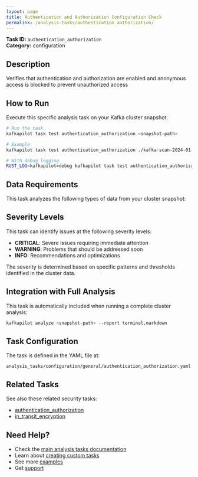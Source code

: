 ```yaml
---
layout: page
title: Authentication and Authorization Configuration Check
permalink: /analysis-tasks/authentication_authorization/
---
```


**Task ID:** `authentication_authorization`  
**Category:** configuration

## Description

Verifies that authentication and authorization are enabled and anonymous access is blocked to prevent unauthorized access

## How to Run

Execute this specific analysis task on your Kafka cluster snapshot:

```bash
# Run the task
kafkapilot task test authentication_authorization <snapshot-path>

# Example
kafkapilot task test authentication_authorization ./kafka-scan-2024-01-15

# With debug logging
RUST_LOG=kafkapilot=debug kafkapilot task test authentication_authorization <snapshot-path>
```

## Data Requirements

This task analyzes the following types of data from your cluster snapshot:



## Severity Levels

This task can identify issues at the following severity levels:

- **CRITICAL**: Severe issues requiring immediate attention
- **WARNING**: Problems that should be addressed soon  
- **INFO**: Recommendations and optimizations

The severity is determined based on specific patterns and thresholds identified in the cluster data.

## Integration with Full Analysis

This task is automatically included when running a complete cluster analysis:

```bash
kafkapilot analyze <snapshot-path> --report terminal,markdown
```

## Task Configuration

The task is defined in the YAML file at:
```
analysis_tasks/configuration/general/authentication_authorization.yaml
```

## Related Tasks

See also these related security tasks:
- [authentication_authorization](../authentication_authorization)
- [in_transit_encryption](../in_transit_encryption)

## Need Help?

- Check the [main analysis tasks documentation](../)
- Learn about [creating custom tasks](/how-to#custom-analysis-tasks)
- See more [examples](/examples#analysis-tasks)
- Get [support](/support)
